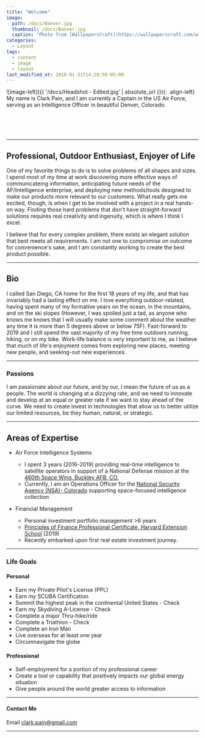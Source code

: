 ```yaml
---
title: "Welcome"
image: 
  path: /docs/Banner.jpg
  thumbnail: /docs/Banner.jpg
  caption: "Photo from [WallpapersCraft](https://wallpaperscraft.com/wallpaper/trail_trees_grass_90962)"
categories:
  - Layout
tags:
  - content
  - image
  - layout
last_modified_at: 2018-01-31T14:28:50-05:00
---
```


![image-left]({{ '/docs/Headshot - Edited.jpg' | absolute_url }}){: .align-left} My name is Clark Pain, and I am currently a Captain in the US Air Force, serving as an Intelligence Officer in beautiful Denver, Colorado. 
<br/>
<br/>
<br/>
<br/>
<br/>

---

## Professional, Outdoor Enthusiast, Enjoyer of Life

One of my favorite things to do is to solve problems of all shapes and sizes. I spend most of my time at work discovering more effective ways of communicateing information, anticipating future needs of the AF/Intelligence enterprise, and deploying new methods/tools designed to make our products more relevant to our customers. What really gets me excited, though, is when I get to be involved with a project in a real hands-on way. Finding those hard problems that don't have straight-forward solutions requires real creativity and ingenuity, which is where I think I excel. 

I believe that for every complex problem, there exists an elegant solution that best meets all requirements. I am not one to compromise on outcome for convenience's sake, and I am constantly working to create the best product possible. 

---

## Bio
I called San Diego, CA home for the first 18 years of my life, and that has invariably had a lasting effect on me. I love everything outdoor-related, having spent many of my formative years on the ocean, in the mountains, and on the ski slopes (However, I was spoiled just a tad, as anyone who knows me knows that I will usually make some comment about the weather any time it is more than 5 degrees above or below 75F). Fast-forward to 2019 and I still spend the vast majority of my free time outdoors running, hiking, or on my bike. Work-life balance is very important to me, as I believe that much of life's enjoyment comes from exploring new places, meeting new people, and seeking-out new experiences. 

---

### Passions
I am passionate about our future, and by our, I mean the future of us as a people. The world is changing at a dizzying rate, and we need to innovate and develop at an equal or greater rate if we want to stay ahead of the curve. We need to create invest in technologies that allow us to better utilize our limited resources, be they human, natural, or strategic.  

---
  

## Areas of Expertise
- Air Force Intelligence Systems
  - I spent 3 years (2016-2019) providing real-time intelligence to satellite operators in support of a National Defense mission at the [460th Space Wing, Buckley AFB, CO.](https://www.buckley.af.mil/Units/460th-Space-Wing/)
  - Currently, I am an Operations Officer for the [National Security Agency (NSA)- Colorado](https://www.nsa.gov/about/cryptologic-centers/colorado/) supporting space-focused intelligence collection

- Financial Management
  - Personal investment portfolio management >6 years
  - [Principles of Finance Professional Certificate, Harvard Extension School](https://www.extension.harvard.edu/academics/professional-graduate-certificates/principles-finance-certificate) (2019)
  - Recently embarked upon first real estate investment journey. 

---

### Life Goals

#### Personal
  - Earn my Private Pilot's License (PPL)
  - Earn my SCUBA Certification
  - Summit the highest peak in the continental United States - Check
  - Earn my Skydiving A-License - Check
  - Complete a major Thru-hike/ride
  - Complete a Triathlon - Check
  - Complete an Iron Man 
  - Live overseas for at least one year
  - Circumnavigate the globe

#### Professional
  - Self-employment for a portion of my professional career
  - Create a tool or capability that positively impacts our global energy situation
  - Give people around the world greater access to information

---

#### Contact Me 
Email <clark.pain@gmail.com>

---
